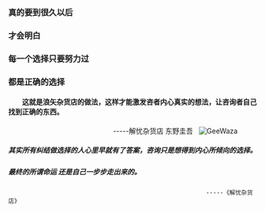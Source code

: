 ###                          真的要到很久以后 
###                             才会明白 
###                        每一个选择只要努力过
###                           都是正确的选择
#### &emsp;&emsp;这就是浪矢杂货店的做法，这样才能激发咨者内心真实的想法，让咨询者自己找到正确的东西。 ######
                                                       -----解忧杂货店  东野圭吾  
![GeeWaza](https://github.com/liyuanY/liyuanY.github.io/blob/master/images/2017122901.jpg?raw=true)
##### 其实所有纠结做选择的人心里早就有了答案，咨询只是想得到内心所倾向的选择。
##### 最终的所谓命运 还是自己一步步走出来的。
                                                            -----《解忧杂货店》
